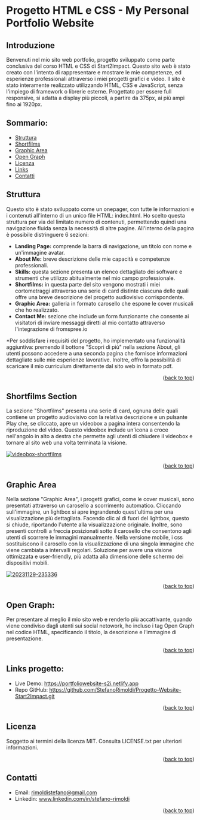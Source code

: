 # Progetto HTML e CSS - My Personal Portfolio Website
<a name="readme-top"></a>
## Introduzione

Benvenuti nel mio sito web portfolio, progetto sviluppato come parte conclusiva del corso HTML e CSS di Start2Impact. 
Questo sito web è stato creato con l'intento di rappresentare e mostrare le mie competenze, ed esperienze professionali attraverso i miei progetti grafici e video.
Il sito è stato interamente realizzato utilizzando HTML, CSS e JavaScript, senza l'impiego di framework o librerie esterne.
Progettato per essere full responsive, si adatta a display più piccoli, a partire da 375px, ai più ampi fino ai 1920px.

## Sommario:
- [Struttura](#struttura)
- [Shortfilms](#shortfilms-section)
- [Graphic Area](#graphic-area)
- [Open Graph](#open-graph)
- [Licenza](#licenza)
- [Links](#links-progetto)
- [Contatti](#contatti)


## Struttura

Questo sito è stato sviluppato come un onepager, con tutte le informazioni e i contenuti all'interno di un unico file HTML: index.html. Ho scelto questa struttura per via del limitato numero di contenuti, permettendo quindi una navigazione fluida senza la necessità di altre pagine.
All'interno della pagina è possibile distringuere 6 sezioni:
* **Landing Page:** comprende la barra di navigazione, un titolo con nome e un'immagine avatar.
* **About Me:** breve descrizione delle mie capacità e competenze professionali.
* **Skills:** questa sezione presenta un elenco dettagliato dei software e strumenti che utilizzo abitualmente nel mio campo professionale.
* **Shortfilms:** in questa parte del sito vengono mostrati i miei cortometraggi attraverso una serie di card distinte ciascuna delle quali offre una breve descrizione del progetto audiovisivo corrispondente.
* **Graphic Area:** galleria in formato carosello che espone le cover musicali che ho realizzato.
* **Contact Me:** sezione che include un form funzionante che consente ai visitatori di inviare messaggi diretti al mio contatto attraverso l'integrazione di fromspree.io

*Per soddisfare i requisiti del progetto, ho implementato una funzionalità aggiuntiva: premendo il bottone "Scopri di più" nella sezione About, gli utenti possono accedere a una seconda pagina che fornisce informazioni dettagliate sulle mie esperienze lavorative. Inoltre, offro la possibilità di scaricare il mio curriculum direttamente dal sito web in formato pdf.

<p align="right">(<a href="#readme-top">back to top</a>)</p>

## Shortfilms Section

La sezione "Shortfilms" presenta una serie di card, ognuna delle quali contiene un progetto audiovisivo con la relativa descrizione e un pulsante Play che, se cliccato, apre un videobox a pagina intera consentendo la riproduzione del video. 
Questo videobox include un'icona a croce nell'angolo in alto a destra che permette agli utenti di chiudere il videobox e tornare al sito web una volta terminata la visione.

<a href="https://ibb.co/rdLwFVw"><img src="https://i.ibb.co/wcbzBfz/videobox-shortfilms.gif" alt="videobox-shortfilms" border="0"></a>
<p align="right">(<a href="#readme-top">back to top</a>)</p>

## Graphic Area

Nella sezione "Graphic Area", i progetti grafici, come le cover musicali, sono presentati attraverso un carosello a scorrimento automatico. 
Cliccando sull'immagine, un lightbox si apre ingrandendo quest'ultima per una  visualizzazione più dettagliata. Facendo clic al di fuori del lightbox, questo si chiude, riportando l'utente alla visualizzazione originale. Inoltre, sono presenti controlli a freccia posizionati sotto il carosello che consentono agli utenti di scorrere le immagini manualmente. Nella versione mobile, i css sostituiscono il carosello con la visualizzazione di una singola immagine che viene cambiata a intervalli regolari. Soluzione per avere una visione ottimizzata e user-friendly, più adatta alla dimensione delle schermo dei dispositivi mobili.

<a href="https://ibb.co/gT0nyj1"><img src="https://i.ibb.co/jMCph6K/20231129-235336.gif" alt="20231129-235336" border="0"></a>
<p align="right">(<a href="#readme-top">back to top</a>)</p>

## Open Graph:
Per presentare al meglio il mio sito web e renderlo più
accattivante, quando viene condiviso dagli utenti sui social
netowork, ho incluso i tag Open Graph nel codice HTML,
specificando il titolo, la descrizione e l’immagine di
presentazione.
<p align="right">(<a href="#readme-top">back to top</a>)</p>

## Links progetto:
- Live Demo: https://portfoliowebsite-s2i.netlify.app
- Repo GitHub: https://github.com/StefanoRimoldi/Progetto-Website-Start2Impact.git

<p align="right">(<a href="#readme-top">back to top</a>)</p>

## Licenza
Soggetto ai termini della licenza MIT. Consulta LICENSE.txt per ulteriori informazioni.

<p align="right">(<a href="#readme-top">back to top</a>)</p>

## Contatti
- Email: rimoldistefano@gmail.com
- Linkedin: www.linkedin.com/in/stefano-rimoldi

<p align="right">(<a href="#readme-top">back to top</a>)</p>









